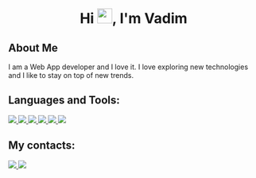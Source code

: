 ### <h1 align="center">Hi <img src="https://raw.githubusercontent.com/MartinHeinz/MartinHeinz/master/wave.gif" width="30px">, I'm Vadim</h1>

## About Me

I am a Web App developer and I love it. I love exploring new technologies and I like to stay on top of new trends.

## Languages and Tools:

<p align="left">
    <a href="https://www.w3.org/html" target="_blank"> <img src="https://img.icons8.com/color/48/000000/html-5.png"/> </a>
    <a href="https://www.w3schools.com/css" target="_blank"> <img src="https://img.icons8.com/color/48/000000/css3.png"/> </a>
    <a href="https://sass-lang.com" target="_blank"> <img src="https://img.icons8.com/color/50/000000/sass.png"/> </a>
    <a href="https://developer.mozilla.org/en-US/docs/Web/JavaScript" target="_blank"> <img src="https://img.icons8.com/color/48/000000/javascript.png"/> </a>
    <a href="https://reactjs.org" target="_blank"> <img src="https://img.icons8.com/color/48/000000/react-native.png"/> </a>
    <a href="https://redux.js.org" target="_blank"> <img src="https://img.icons8.com/color/48/000000/redux.png"/> </a>
<!--     <a href="https://nodejs.org" target="_blank"> <img src="https://img.icons8.com/color/48/000000/nodejs.png"/> </a>
    <a href=https://www.mongodb.com" target="_blank"> <img src="https://raw.githubusercontent.com/devicons/devicon/master/icons/mongodb/mongodb-original-wordmark.svg" width="48" height="48""> </a>  -->
</p>


## My contacts:

<p align="left">
    <a href="https://www.linkedin.com/in/vadim-astapenko-a247aa218/" target="_blank"> <img src="https://img.icons8.com/color/48/000000/linkedin.png"/> </a>
    <a href="https://www.instagram.com/vadim_astapenko/" target="_blank"> <img src="https://img.icons8.com/color/48/000000/instagram-new--v1.png"/> </a>
</p>

<!--
**2ne9dec/2ne9dec** is a ✨ _special_ ✨ repository because its `README.md` (this file) appears on your GitHub profile.

Here are some ideas to get you started:

- 🔭 I’m currently working on ...
- 🌱 I’m currently learning ...
- 👯 I’m looking to collaborate on ...
- 🤔 I’m looking for help with ...
- 💬 Ask me about ...
- 📫 How to reach me: ...
- 😄 Pronouns: ...
- ⚡ Fun fact: ...
-->
